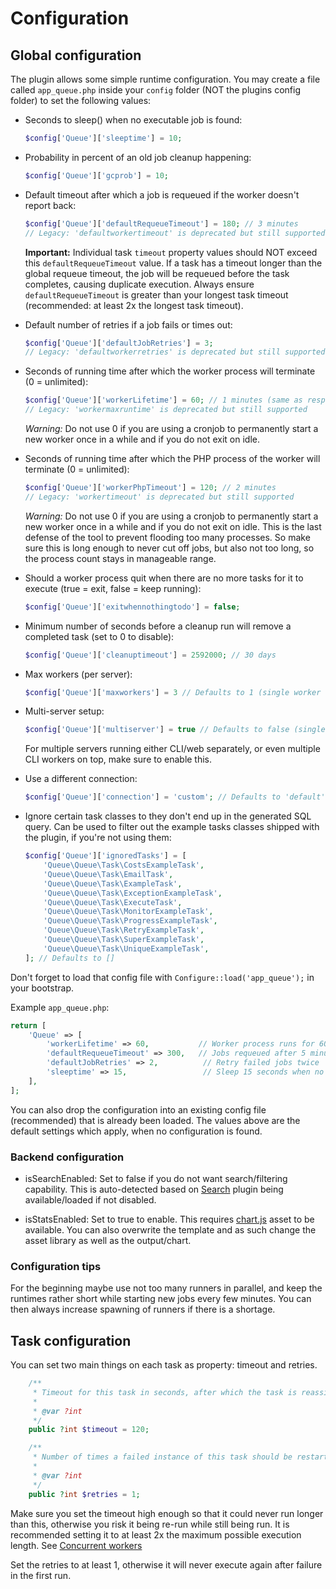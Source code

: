 # Configuration

## Global configuration
The plugin allows some simple runtime configuration.
You may create a file called `app_queue.php` inside your `config` folder (NOT the plugins config folder) to set the following values:

- Seconds to sleep() when no executable job is found:

    ```php
    $config['Queue']['sleeptime'] = 10;
    ```

- Probability in percent of an old job cleanup happening:

    ```php
    $config['Queue']['gcprob'] = 10;
    ```

- Default timeout after which a job is requeued if the worker doesn't report back:

    ```php
    $config['Queue']['defaultRequeueTimeout'] = 180; // 3 minutes
    // Legacy: 'defaultworkertimeout' is deprecated but still supported
    ```

  **Important:** Individual task `timeout` property values should NOT exceed this `defaultRequeueTimeout` value. If a task has a timeout longer than the global requeue timeout, the job will be requeued before the task completes, causing duplicate execution. Always ensure `defaultRequeueTimeout` is greater than your longest task timeout (recommended: at least 2x the longest task timeout).

- Default number of retries if a job fails or times out:

    ```php
    $config['Queue']['defaultJobRetries'] = 3;
    // Legacy: 'defaultworkerretries' is deprecated but still supported
    ```

- Seconds of running time after which the worker process will terminate (0 = unlimited):

    ```php
    $config['Queue']['workerLifetime'] = 60; // 1 minutes (same as respawn time)
    // Legacy: 'workermaxruntime' is deprecated but still supported
    ```

  *Warning:* Do not use 0 if you are using a cronjob to permanently start a new worker once in a while and if you do not exit on idle.

- Seconds of running time after which the PHP process of the worker will terminate (0 = unlimited):

    ```php
    $config['Queue']['workerPhpTimeout'] = 120; // 2 minutes
    // Legacy: 'workertimeout' is deprecated but still supported
    ```

  *Warning:* Do not use 0 if you are using a cronjob to permanently start a new worker once in a while and if you do not exit on idle. This is the last defense of the tool to prevent flooding too many processes. So make sure this is long enough to never cut off jobs, but also not too long, so the process count stays in manageable range.

- Should a worker process quit when there are no more tasks for it to execute (true = exit, false = keep running):

    ```php
    $config['Queue']['exitwhennothingtodo'] = false;
    ```

- Minimum number of seconds before a cleanup run will remove a completed task (set to 0 to disable):

    ```php
    $config['Queue']['cleanuptimeout'] = 2592000; // 30 days
    ```

- Max workers (per server):

    ```php
    $config['Queue']['maxworkers'] = 3 // Defaults to 1 (single worker can be run per server)
    ```

- Multi-server setup:

    ```php
    $config['Queue']['multiserver'] = true // Defaults to false (single server)
    ```

  For multiple servers running either CLI/web separately, or even multiple CLI workers on top, make sure to enable this.

- Use a different connection:

    ```php
    $config['Queue']['connection'] = 'custom'; // Defaults to 'default'
    ```

- Ignore certain task classes to they don't end up in the generated SQL query. Can be used to filter out the example tasks classes shipped with the plugin, if you're not using them:

    ```php
    $config['Queue']['ignoredTasks'] = [
        'Queue\Queue\Task\CostsExampleTask',
        'Queue\Queue\Task\EmailTask',
        'Queue\Queue\Task\ExampleTask',
        'Queue\Queue\Task\ExceptionExampleTask',
        'Queue\Queue\Task\ExecuteTask',
        'Queue\Queue\Task\MonitorExampleTask',
        'Queue\Queue\Task\ProgressExampleTask',
        'Queue\Queue\Task\RetryExampleTask',
        'Queue\Queue\Task\SuperExampleTask',
        'Queue\Queue\Task\UniqueExampleTask',
    ]; // Defaults to []
    ```

Don't forget to load that config file with `Configure::load('app_queue');` in your bootstrap.

Example `app_queue.php`:

```php
return [
    'Queue' => [
        'workerLifetime' => 60,           // Worker process runs for 60 seconds
        'defaultRequeueTimeout' => 300,   // Jobs requeued after 5 minutes if not completed
        'defaultJobRetries' => 2,          // Retry failed jobs twice
        'sleeptime' => 15,                 // Sleep 15 seconds when no jobs
    ],
];
```

You can also drop the configuration into an existing config file (recommended) that is already been loaded.
The values above are the default settings which apply, when no configuration is found.

### Backend configuration

- isSearchEnabled: Set to false if you do not want search/filtering capability.
  This is auto-detected based on [Search](https://github.com/FriendsOfCake/search) plugin being available/loaded if not disabled.

- isStatsEnabled: Set to true to enable. This requires [chart.js](https://github.com/chartjs/Chart.js) asset to be available.
  You can also overwrite the template and as such change the asset library as well as the output/chart.

### Configuration tips

For the beginning maybe use not too many runners in parallel, and keep the runtimes rather short while starting new jobs every few minutes.
You can then always increase spawning of runners if there is a shortage.

## Task configuration

You can set two main things on each task as property: timeout and retries.
```php
    /**
     * Timeout for this task in seconds, after which the task is reassigned to a new worker.
     *
     * @var ?int
     */
    public ?int $timeout = 120;

    /**
     * Number of times a failed instance of this task should be restarted before giving up.
     *
     * @var ?int
     */
    public ?int $retries = 1;
```
Make sure you set the timeout high enough so that it could never run longer than this, otherwise you risk it being re-run while still being run.
It is recommended setting it to at least 2x the maximum possible execution length. See [Concurrent workers](limitations.md)

Set the retries to at least 1, otherwise it will never execute again after failure in the first run.
